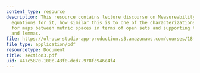 ```yaml
---
content_type: resource
description: This resource contains lecture discourse on Measureability of Functions,
  equations for it, how similar this is to one of the characterizations of continuity
  for maps between metric spaces in terms of open sets and supporting theorems, prpopositions
  and lemmas.
file: https://ol-ocw-studio-app-production.s3.amazonaws.com/courses/18-155-differential-analysis-fall-2004/447c5870100c43f0ded7978fc946e4f4_section3.pdf
file_type: application/pdf
resourcetype: Document
title: section3.pdf
uid: 447c5870-100c-43f0-ded7-978fc946e4f4
---
```

